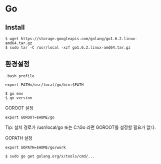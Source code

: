 Go
===

Install
-------

```
$ wget https://storage.googleapis.com/golang/go1.6.2.linux-amd64.tar.gz  
$ sudo tar -C /usr/local -xzf go1.6.2.linux-amd64.tar.gz  
```

환경설정
-------

`.bash_profile`
```
export PATH=/usr/local/go/bin:$PATH
```

```
$ go env 
$ go version 
```

GOROOT 설정
```
export GOROOT=$HOME/go 
```

Tip: 설치 경로가 /usr/local/go 또는 C:\Go 라면 GOROOT를 설정할 필요가 없다.

GOPATH 설정
```
export GOPATH=$HOME/go/work 
```

```
$ sudo go get golang.org/x/tools/cmd/...
```